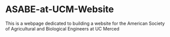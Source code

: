 # ASABE-at-UCM-Website
This is a webpage dedicated to building a website for the American Society of Agricultural and Biological Engineers at UC Merced
